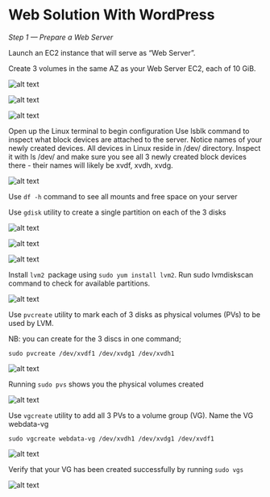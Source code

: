 # Web Solution With WordPress

*Step 1 — Prepare a Web Server*

Launch an EC2 instance that will serve as “Web Server”. 

Create 3 volumes in the same AZ as your Web Server EC2, each of 10 GiB.

![alt text](image1.jpg)

![alt text](image2.jpg)

![alt text](image3.jpg)

Open up the Linux terminal to begin configuration
Use lsblk command to inspect what block devices are attached to the server. Notice names of your newly created devices. All devices in Linux reside in /dev/ directory. Inspect it with ls /dev/ and make sure you see all 3 newly created block devices there - their names will likely be xvdf, xvdh, xvdg.

![alt text](image4.jpg)

Use `df -h` command to see all mounts and free space on your server

Use `gdisk` utility to create a single partition on each of the 3 disks

![alt text](image5.jpg)

![alt text](image6.jpg)

![alt text](image7.jpg)

Install `lvm2 `package using `sudo yum install lvm2`. Run sudo lvmdiskscan command to check for available partitions.

![alt text](image8.jpg)


Use `pvcreate` utility to mark each of 3 disks as physical volumes (PVs) to be used by LVM.

NB: you can create for the 3 discs in one command;

`sudo pvcreate /dev/xvdf1 /dev/xvdg1 /dev/xvdh1`

![alt text](image9.jpg)

Running `sudo pvs` shows you the physical volumes created

![alt text](image10.jpg)

Use `vgcreate` utility to add all 3 PVs to a volume group (VG). Name the VG webdata-vg

`sudo vgcreate webdata-vg /dev/xvdh1 /dev/xvdg1 /dev/xvdf1`

![alt text](image11.jpg)

Verify that your VG has been created successfully by running `sudo vgs`

![alt text](image12.jpg)

